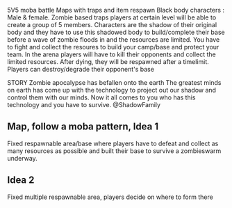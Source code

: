 5V5 moba battle
Maps with traps and item respawn
Black body characters : Male & female.
Zombie based traps
players at certain level will be able to create a group of 5 members. 
Characters are the shadow of their original body and they have to use this shadowed body to build/complete their base before a wave of zombie floods in and the resources are limited.
You have to fight and collect the resoures to build your camp/base and protect your team.
In the arena players will have to kill their opponents and collect the limited resources. After dying, they will be respawned after a timelimit. 
Players can destroy/degrade their opponent's base 


STORY
Zombie apocalypse has befallen onto the earth
The greatest minds on earth has come up with the technology to project out our shadow and control them with our minds.
Now it all comes to you who has this technology and you have to survive.
@ShadowFamily


Map, follow a moba pattern,
Idea 1
---
  
Fixed respawnable area/base where players have to defeat and collect as many resources as possible and built their base to survive a zombieswarm underway.


Idea 2
---
  

Fixed multiple respawnable area, players decide on where to form there
